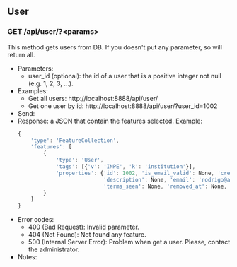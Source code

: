 ## User


### GET /api/user/?\<params>

This method gets users from DB. If you doesn't put any parameter, so will return all.
- Parameters:
    - user_id (optional): the id of a user that is a positive integer not null (e.g. 1, 2, 3, ...).
- Examples:
     - Get all users: http://localhost:8888/api/user/
     - Get one user by id: http://localhost:8888/api/user/?user_id=1002
- Send:
- Response: a JSON that contain the features selected. Example:
    ```javascript
    {
        'type': 'FeatureCollection',
        'features': [
            {
                'type': 'User',
                'tags': [{'v': 'INPE', 'k': 'institution'}],
                'properties': {'id': 1002, 'is_email_valid': None, 'create_at': None, 'terms_agreed': None,
                               'description': None, 'email': 'rodrigo@admin.com', 'name': 'Rodrigo',
                               'terms_seen': None, 'removed_at': None, 'username': 'rodrigo'}
            }
        ]
    }
    ```
- Error codes:
    - 400 (Bad Request): Invalid parameter.
    - 404 (Not Found): Not found any feature.
    - 500 (Internal Server Error): Problem when get a user. Please, contact the administrator.
- Notes:
